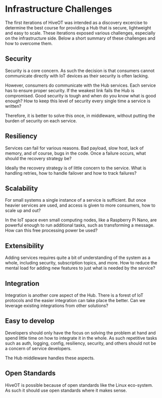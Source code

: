 # Infrastructure Challenges

The first iterations of HiveOT was intended as a discovery excercise to determine the best course for providing a Hub that is secure, lightweight and easy to scale. These iterations exposed various challenges, especially on the infrastructure side. Below a short summary of these challenges and how to overcome them.

## Security

Security is a core concern. As such the decision is that consumers cannot communicate directly with IoT devices as their security is often lacking.

However, consumers do communicate with the Hub services. Each service has to ensure proper security. If the weakest link fails the Hub is compromised. Good security is tough and when do you know what is good enough? How to keep this level of security every single time a service is written?

Therefore, it is better to solve this once, in middleware, without putting the burden of security on each service.

## Resiliency

Services can fail for various reasons. Bad payload, slow host, lack of memory, and of course, bugs in the code. Once a failure occurs, what should the recovery strategy be?

Ideally the recovery strategy is of little concern to the service. What is handling retries, how to handle failover and how to track failures?

## Scalability

For small systems a single instance of a service is sufficient. But once heavier services are used, and access is given to more consumers, how to scale up and out?

In the IoT space even small computing nodes, like a Raspberry Pi Nano, are powerful enough to run additional tasks, such as transforming a message. How can this free processing power be used?

## Extensibility

Adding services requires quite a bit of understanding of the system as a whole, including security, subscription topics, and more. How to reduce the mental load for adding new features to just what is needed by the service?

## Integration

Integration is another core aspect of the Hub. There is a forest of IoT protocols and the easier integration can take place the better. Can we leverage existing integrations from other solutions?

## Easy to develop

Developers should only have the focus on solving the problem at hand and spend little time on how to integrate it in the whole. As such repetitive tasks such as auth, logging, config, resiliency, security, and others should not be a concern of service developers.

The Hub middleware handles these aspects.

## Open Standards

HiveOT is possible because of open standards like the Linux eco-system. As such it should use open standards where it makes sense.

